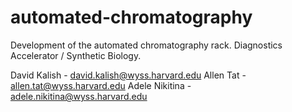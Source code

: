 # automated-chromatography
Development of the automated chromatography rack.  Diagnostics Accelerator / Synthetic Biology.

David Kalish - david.kalish@wyss.harvard.edu
Allen Tat - allen.tat@wyss.harvard.edu
Adele Nikitina - adele.nikitina@wyss.harvard.edu
